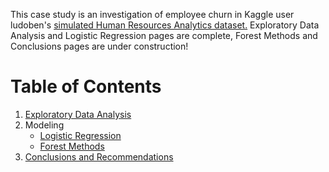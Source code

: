 This case study is an investigation of employee churn in Kaggle user ludoben's [simulated Human Resources Analytics dataset.](https://www.kaggle.com/ludobenistant/hr-analytics)  Exploratory Data Analysis and Logistic Regression pages are complete, Forest Methods and Conclusions pages are under construction!

# Table of Contents
1. [Exploratory Data Analysis](src/eda.ipynb)
2. Modeling
    * [Logistic Regression](src/logisticRegression.ipynb)
    * [Forest Methods](src/forestMethods.ipynb)
3. [Conclusions and Recommendations](Conclusions)
